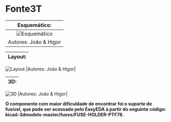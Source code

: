 # Fonte3T

|  Esquemático:  |
|:---:|
|![Esquemático](https://github.com/Jhony2006/Fonte3T/blob/main/esquem%C3%A1tico3T.PNG)|
|Autores: João & Higor|


|  Layout:  |
|:---:|
![Layout](https://github.com/Jhony2006/Fonte3T/blob/main/Layout3T.PNG)
|Autores: João & Higor|



|  3D:  |
|:---:|
![3D](https://github.com/Jhony2006/Fonte3T/blob/main/3D3T.PNG)
|Autores: João & Higor|

**O componente com maior dificuldade de encontrar foi o suporte de fusível, que pode ser acessado pelo EasyEDA à partir do seguinte código: kicad-3dmodels-master/fuses/FUSE-HOLDER-PTF78.**
